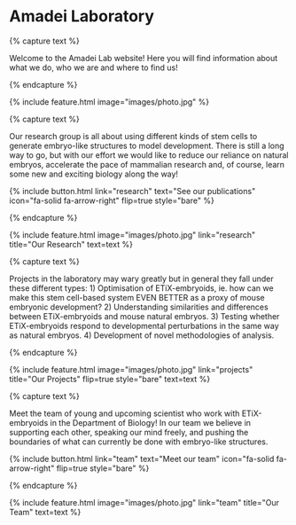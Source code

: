 ---
---

# Amadei Laboratory

{% capture text %}

Welcome to the Amadei Lab website! Here you will find information about what we do, who we are and where to find us!

{% endcapture %}

{%
  include feature.html
  image="images/photo.jpg"
%}

{% capture text %}

Our research group is all about using different kinds of stem cells to generate embryo-like structures to model development. There is still a long way to go, but with our effort we would like to reduce our reliance on natural embryos, accelerate the pace of mammalian research and, of course, learn some new and exciting biology along the way!

{%
  include button.html
  link="research"
  text="See our publications"
  icon="fa-solid fa-arrow-right"
  flip=true
  style="bare"
%}

{% endcapture %}

{%
  include feature.html
  image="images/photo.jpg"
  link="research"
  title="Our Research"
  text=text
%}

{% capture text %}

Projects in the laboratory may wary greatly but in general they fall under these different types: 1) Optimisation of ETiX-embryoids, ie. how can we make this stem cell-based system EVEN BETTER as a proxy of mouse embryonic development? 2) Understanding similarities and differences between ETiX-embryoids and mouse natural embryos. 3) Testing whether ETiX-embryoids respond to developmental perturbations in the same way as natural embryos. 4) Development of novel methodologies of analysis.

{% endcapture %}

{%
  include feature.html
  image="images/photo.jpg"
  link="projects"
  title="Our Projects"
  flip=true
  style="bare"
  text=text
%}

{% capture text %}

Meet the team of young and upcoming scientist who work with ETiX-embryoids in the Department of Biology! In our team we believe in supporting each other, speaking our mind freely, and pushing the boundaries of what can currently be done with embryo-like structures.

{%
  include button.html
  link="team"
  text="Meet our team"
  icon="fa-solid fa-arrow-right"
  flip=true
  style="bare"
%}

{% endcapture %}

{%
  include feature.html
  image="images/photo.jpg"
  link="team"
  title="Our Team"
  text=text
%}
